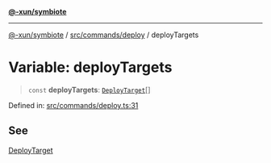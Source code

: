 [**@-xun/symbiote**](../../../../README.md)

***

[@-xun/symbiote](../../../../README.md) / [src/commands/deploy](../README.md) / deployTargets

# Variable: deployTargets

> `const` **deployTargets**: [`DeployTarget`](../enumerations/DeployTarget.md)[]

Defined in: [src/commands/deploy.ts:31](https://github.com/Xunnamius/symbiote/blob/877e3120bdc7f2c76a05ae6085d5ac57197fd79f/src/commands/deploy.ts#L31)

## See

[DeployTarget](../enumerations/DeployTarget.md)
